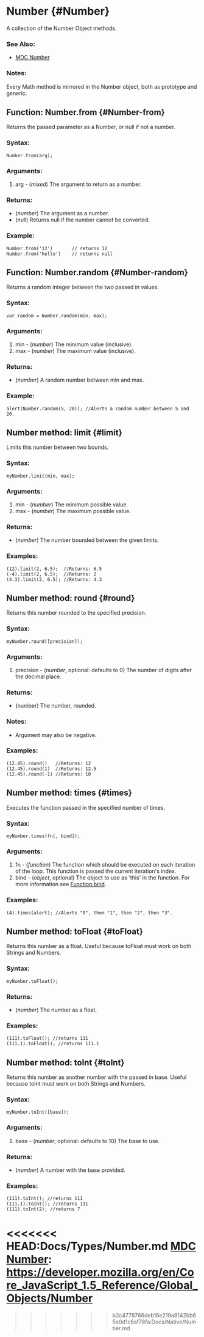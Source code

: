 Number {#Number}
================

A collection of the Number Object methods.

### See Also:

- [MDC Number][]

### Notes:

Every Math method is mirrored in the Number object, both as prototype and generic.



Function: Number.from {#Number-from}
------------------------------------

Returns the passed parameter as a Number, or null if not a number.

### Syntax:

	Number.from(arg);
	
### Arguments:

1. arg - (*mixed*) The argument to return as a number.

### Returns:

* (*number*) The argument as a number.
* (*null*) Returns null if the number cannot be converted.

### Example:

	Number.from('12')		// returns 12
	Number.from('hello')	// returns null



Function: Number.random {#Number-random}
----------------------------------------

Returns a random integer between the two passed in values.

### Syntax:

	var random = Number.random(min, max);

### Arguments:

1. min - (*number*) The minimum value (inclusive).
2. max - (*number*) The maximum value (inclusive).

### Returns:

* (*number*) A random number between min and max.

### Example:

	alert(Number.random(5, 20)); //Alerts a random number between 5 and 20.



Number method: limit {#limit}
-----------------------------

Limits this number between two bounds.

### Syntax:

	myNumber.limit(min, max);

### Arguments:

1. min - (*number*) The minimum possible value.
2. max - (*number*) The maximum possible value.

### Returns:

* (*number*) The number bounded between the given limits.

### Examples:

	(12).limit(2, 6.5);  //Returns: 6.5
	(-4).limit(2, 6.5);  //Returns: 2
	(4.3).limit(2, 6.5); //Returns: 4.3



Number method: round {#round}
-----------------------------

Returns this number rounded to the specified precision.

### Syntax:

	myNumber.round([precision]);

### Arguments:

1. precision - (*number*, optional: defaults to 0) The number of digits after the decimal place.

### Returns:

* (number) The number, rounded.

### Notes:

- Argument may also be negative.

### Examples:

	(12.45).round()   //Returns: 12
	(12.45).round(1)  //Returns: 12.5
	(12.45).round(-1) //Returns: 10



Number method: times {#times}
-----------------------------

Executes the function passed in the specified number of times.

### Syntax:

	myNumber.times(fn[, bind]);

### Arguments:

1. fn   - (*function*) The function which should be executed on each iteration of the loop. This function is passed the current iteration's index.
2. bind - (*object*, optional) The object to use as 'this' in the function. For more information see [Function:bind](/Native/Function/#Function:bind).

### Examples:

	(4).times(alert); //Alerts "0", then "1", then "2", then "3".



Number method: toFloat {#toFloat}
---------------------------------

Returns this number as a float. Useful because toFloat must work on both Strings and Numbers.

### Syntax:

	myNumber.toFloat();

### Returns:

* (*number*) The number as a float.

### Examples:

	(111).toFloat(); //returns 111
	(111.1).toFloat(); //returns 111.1



Number method: toInt {#toInt}
-----------------------------

Returns this number as another number with the passed in base. Useful because toInt must work on both Strings and Numbers.

### Syntax:

	myNumber.toInt([base]);

### Arguments:

1. base - (*number*, optional: defaults to 10) The base to use.

### Returns:

* (*number*) A number with the base provided.

### Examples:

	(111).toInt(); //returns 111
	(111.1).toInt(); //returns 111
	(111).toInt(2); //returns 7



<<<<<<< HEAD:Docs/Types/Number.md
[MDC Number]: https://developer.mozilla.org/en/Core_JavaScript_1.5_Reference/Global_Objects/Number
=======
[MDC Number]: http://developer.mozilla.org/en/docs/Core_JavaScript_1.5_Reference/Global_Objects/Number
>>>>>>> b2c4778766deb16e219a8142bb65e0d1c6af78fa:Docs/Native/Number.md
